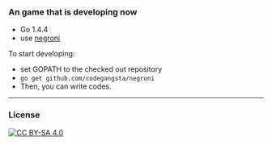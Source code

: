 ### An game that is developing now

+ Go 1.4.4
+ use [negroni](https://github.com/codegangsta/negroni)

To start developing:

* set GOPATH to the checked out repository
* `go get github.com/codegangsta/negroni`
* Then, you can write codes.

---

### License

[![CC BY-SA 4.0][1]](https://creativecommons.org/licenses/by-sa/4.0/)

[1]: https://licensebuttons.net/l/by-sa/3.0/88x31.png
